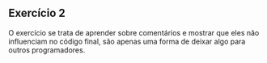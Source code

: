## Exercício 2

O exercício se trata de aprender sobre comentários e mostrar que eles não influenciam no código final, são apenas uma forma de deixar algo para outros programadores.